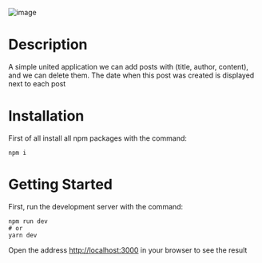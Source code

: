 ![image](https://user-images.githubusercontent.com/92051961/193069050-fe301655-0780-486e-9539-7c2b3a6f4cc1.png)
# Description
A simple united application we can add posts with (title, author, content), and we can delete them. The date when this post was created is displayed next to each post
# Installation
First of all install all npm packages with the command:
```
npm i
```
# Getting Started
First, run the development server with the command: 
```
npm run dev
# or
yarn dev
```
Open the address [http://localhost:3000](http://localhost:3000) in your browser to see the result
